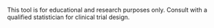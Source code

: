 This tool is for educational and research purposes only. Consult with a qualified statistician for clinical trial design.
